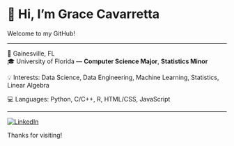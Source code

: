 # 👋 Hi, I’m Grace Cavarretta  

Welcome to my GitHub! 

---

📍 Gainesville, FL  
🎓 University of Florida — **Computer Science Major**, **Statistics Minor**  

💡 Interests: Data Science, Data Engineering, Machine Learning, Statistics, Linear Algebra  

💻 Languages: Python, C/C++, R, HTML/CSS, JavaScript

---

[![LinkedIn](https://img.shields.io/badge/-LinkedIn-0077B5?style=flat-square&logo=linkedin&logoColor=white)](https://www.linkedin.com/in/grace-cavarretta/)  

Thanks for visiting!  
